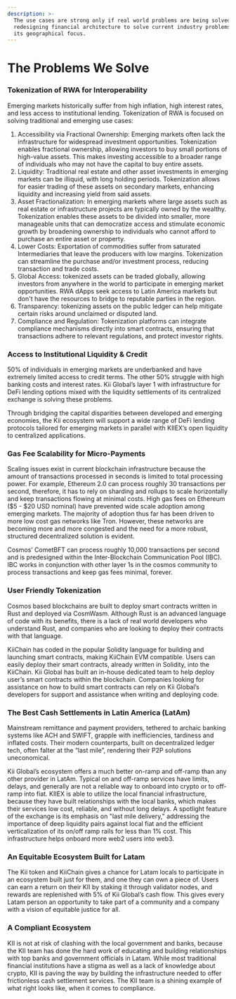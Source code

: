 ```yaml
---
description: >-
  The use cases are strong only if real world problems are being solved. KII is
  redesigning financial architecture to solve current industry problems within
  its geographical focus.
---
```


# The Problems We Solve

### **Tokenization of RWA for** Interoperability&#x20;

Emerging markets historically suffer from high inflation, high interest rates, and less access to institutional lending. Tokenization of RWA is focused on solving traditional and emerging use cases:

1. Accessibility via Fractional Ownership: Emerging markets often lack the infrastructure for widespread investment opportunities. Tokenization enables fractional ownership, allowing investors to buy small portions of high-value assets. This makes investing accessible to a broader range of individuals who may not have the capital to buy entire assets.
2. Liquidity: Traditional real estate and other asset investments in emerging markets can be illiquid, with long holding periods. Tokenization allows for easier trading of these assets on secondary markets, enhancing liquidity and increasing yield from said assets.&#x20;
3. Asset Fractionalization: In emerging markets where large assets such as real estate or infrastructure projects are typically owned by the wealthy. Tokenization enables these assets to be divided into smaller, more manageable units that  can democratize access and stimulate economic growth by broadening ownership to individuals who cannot afford to purchase an entire asset or property. &#x20;
4. Lower Costs: Exportation of commodities suffer from saturated Intermediaries that leave the producers with low margins. Tokenization can streamline the purchase and/or investment process, reducing transaction and trade costs.&#x20;
5. Global Access: tokenized assets can be traded globally, allowing investors from anywhere in the world to participate in emerging market opportunities. RWA dApps seek access to Latin America markets but don't have the resources to bridge to reputable parties in the region.&#x20;
6. Transparency: tokenizing assets on the public ledger can help mitigate certain risks around unclaimed or disputed land.
7. Compliance and Regulation: Tokenization platforms can integrate compliance mechanisms directly into smart contracts, ensuring that transactions adhere to relevant regulations, and protect investor rights.

### **Access to Institutional Liquidity & Credit**

50% of individuals in emerging markets are underbanked and have extremely limited access to credit terms. The other 50% struggle with high banking costs and interest rates. Kii Global’s layer 1 with infrastructure for DeFi lending options mixed with the liquidity settlements of its centralized exchange is solving these problems.&#x20;

Through bridging the capital disparities between developed and emerging economies, the Kii ecosystem will support a wide range of DeFi lending protocols tailored for emerging markets in parallel with KIIEX’s open liquidity to centralized applications.&#x20;

### **Gas Fee Scalability for Micro-Payments**

Scaling issues exist in current blockchain infrastructure because the amount of transactions processed in seconds is limited to total processing power. For example, Ethereum 2.0 can process roughly 30 transactions per second, therefore, it has to rely on sharding and rollups to scale horizontally and keep transactions flowing at minimal costs. High gas fees on Ethereum ($5 - $20 USD nominal) have prevented wide scale adoption among emerging markets. The majority of adoption thus far has been driven to more low cost gas networks like Tron. However, these networks are becoming more and more congested and the need for a more robust, structured decentralized solution is evident.&#x20;

Cosmos’ CometBFT can process roughly 10,000 transactions per second and is predesigned within the Inter-Blockchain Communication Pool (IBC). IBC works in conjunction  with other layer 1s in the cosmos community to process transactions and keep gas fees minimal, forever. &#x20;

### **User Friendly Tokenization**&#x20;

Cosmos based blockchains are built to deploy smart contracts written in Rust and deployed via CosmWasm. Although Rust is an advanced language of code with its benefits, there is a lack of real world developers who understand Rust, and companies who are looking to deploy their contracts with that language.&#x20;

KiiChain has coded in the popular Solidity language for building and launching smart contracts, making KiiChain EVM compatible. Users can easily deploy their smart contracts, already written in Solidity, into the KiiChain. Kii Global has built an in-house dedicated team to help deploy user’s smart contracts within the blockchain. Companies looking for assistance on how to build smart contracts can rely on Kii Global’s developers for support and assistance when writing and deploying code.&#x20;

### **The Best Cash Settlements in Latin America (LatAm)**

Mainstream remittance and payment providers, tethered to archaic banking systems like ACH and SWIFT, grapple with inefficiencies, tardiness and inflated costs. Their modern counterparts, built on decentralized ledger tech, often falter at the “last mile”, rendering their P2P solutions uneconomical.

Kii Global’s ecosystem offers a much better on-ramp and off-ramp than any other provider in LatAm. Typical on and off-ramp services have limits, delays, and generally are not a reliable way to onboard into crypto or to off-ramp into fiat. KIIEX is able to utilize the local financial infrastructure, because they have built relationships with the local banks, which makes their services low cost, reliable, and without long delays. A spotlight feature of the exchange is its emphasis on "last mile delivery," addressing the importance of deep liquidity pairs against local fiat and the efficient verticalization of its on/off ramp rails for less than 1% cost. This infrastructure helps onboard more web2 users into web3.&#x20;

### **An Equitable Ecosystem Built for Latam**

The Kii token and KiiChain gives a chance for Latam locals to participate in an ecosystem built just for them, and one they can own a piece of. Users can earn a return on their KII by staking it through validator nodes, and rewards are replenished with 5% of Kii Global’s cash flow. This gives every Latam person an opportunity to take part of a community and a company with a vision of equitable justice for all.

### **A Compliant Ecosystem**

KII is not at risk of clashing with the local government and banks, because the KII team has done the hard work of educating and building relationships with top banks and government officials in Latam. While most traditional financial institutions have a stigma as well as a lack of knowledge about crypto, KII is paving the way by building the infrastructure needed to offer frictionless cash settlement services. The KII team is a shining example of what right looks like, when it comes to compliance.
